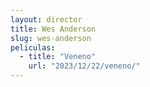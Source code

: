 ```yaml
---
layout: director
title: Wes Anderson
slug: wes-anderson
peliculas:
  - title: "Veneno"
    url: "2023/12/22/veneno/"
---
```

